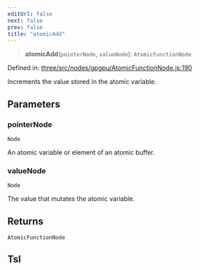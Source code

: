 ```yaml
---
editUrl: false
next: false
prev: false
title: "atomicAdd"
---
```


> **atomicAdd**(`pointerNode`, `valueNode`): `AtomicFunctionNode`

Defined in: [three/src/nodes/gpgpu/AtomicFunctionNode.js:190](https://github.com/DefinitelyMaybe/three-i18n/blob/fa57b79433d1c349ffb23a78727299c8d4190136/three/src/nodes/gpgpu/AtomicFunctionNode.js#L190)

Increments the value stored in the atomic variable.

## Parameters

### pointerNode

`Node`

An atomic variable or element of an atomic buffer.

### valueNode

`Node`

The value that mutates the atomic variable.

## Returns

`AtomicFunctionNode`

## Tsl
